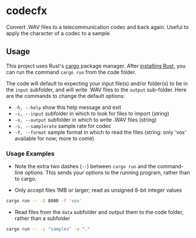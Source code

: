 # codecfx
Convert .WAV files to a telecommunication codec and back again. Useful to apply the character of a codec to a sample.

## Usage
This project uses Rust's [cargo](https://doc.rust-lang.org/book/ch01-03-hello-cargo.html) package manager. After [installing Rust](https://doc.rust-lang.org/book/ch01-01-installation.html#installation), you can run the command `cargo run` from the code folder. 

The code will default to expecting your input file(s) and/or folder(s) to be in the `input` subfolder, and will write .WAV files to the `output` sub-folder. Here are the commands to change the default options:
  - `-h, --help`        show this help message and exit
  - `-i, --input`       subfolder in which to look for files to import (string)
  - `-o, --output`      subfolder in which to write .WAV files (string)
  - `-s, --samplerate`  sample rate for codec
  - `-f, --format`      sample format in which to read the files (string: only 'vox' available for now; more to come)
<!--
  reading/writing .WAV files (int)
- `-S, --codec-sr`    sample rate for codec (int) -->

### Usage Examples
- Note the extra two dashes (`--`) between `cargo run` and the command-line options. This sends your options to the running program, rather than to cargo.

- Only accept files 1MB or larger; read as unsigned 8-bit integer values
```sh
cargo run -- -S 8000 -f 'vox'
```

- Read files from the `data` subfolder and output them to the code folder, rather than a subfolder
```sh
cargo run -- -i "samples" -o "."
```

